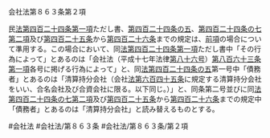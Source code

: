 会社法第８６３条第２項

民[法第四百二十四条第一項](会社法＿＿＿＿第４２４条第１項)ただし書、[第四百二十四条の五](会社法＿＿＿＿第４２４条の５)、[第四百二十四条の七第二項](会社法＿＿＿＿第４２４条の７第２項)及び[第四百二十五条](会社法＿＿＿＿第４２５条)から[第四百二十六条](会社法＿＿＿＿第４２６条)までの規定は、[前項](会社法＿＿＿＿第８６３条第１項)の場合について準用する。この場合において、同[法第四百二十四条第一項](会社法＿＿＿＿第４２４条第１項)ただし書中「その行為によって」とあるのは「会社法（平成十七年法律[第八十六号](会社法＿＿＿＿第８６３条第２項第８６号)）[第八百六十三条第一項](会社法＿＿＿＿第８６３条第１項)各号に掲げる行為によって」と、同[法第四百二十四条の五](会社法＿＿＿＿第４２４条の５第１項)第一号中「債務者」とあるのは「清算持分会社（会社[法第六百四十五条](会社法＿＿＿＿第６４５条第１項)に規定する清算持分会社をいい、合名会社及び合資会社に限る。以下同じ。）」と、同条第二号並びに同[法第四百二十四条の七第二項](会社法＿＿＿＿第４２４条の７第２項)及び[第四百二十五条](会社法＿＿＿＿第４２５条)から[第四百二十六条](会社法＿＿＿＿第４２６条)までの規定中「債務者」とあるのは「清算持分会社」と読み替えるものとする。

#会社法
#会社法/第８６３条
#会社法/第８６３条/第２項
